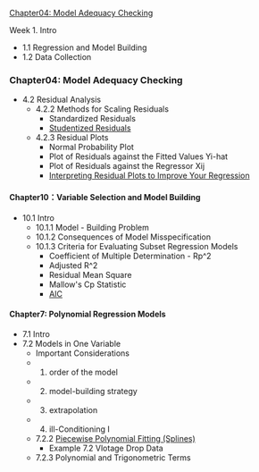 [Chapter04: Model Adequacy Checking](#4)

Week 1. 
Intro
- 1.1 Regression and Model Building
- 1.2 Data Collection
<h3 id="4">Chapter04: Model Adequacy Checking</h3>

- 4.2 Residual Analysis
  * 4.2.2 Methods for Scaling Residuals
    * Standardized Residuals
    * [Studentized Residuals](https://www.zhihu.com/question/27452966)
  * 4.2.3 Residual Plots
    * Normal Probability Plot
    * Plot of Residuals against the Fitted Values Yi-hat
    * Plot of Residuals against the Regressor Xij
    * [Interpreting Residual Plots to Improve Your Regression](https://www.qualtrics.com/support/stats-iq/analyses/regression-guides/interpreting-residual-plots-improve-regression/)
#### Chapter10：Variable Selection and Model Building
- 10.1 Intro
  * 10.1.1 Model - Building Problem
  * 10.1.2 Consequences of Model Misspecification
  * 10.1.3 Criteria for Evaluating Subset Regression Models
    * Coefficient of Multiple Determination - Rp^2
    * Adjusted R^2
    * Residual Mean Square
    * Mallow's Cp Statistic
    * [AIC](http://sofasofa.io/forum_main_post.php?postid=1000201)
<h4 id="7">Chapter7: Polynomial Regression Models</h4>

- 7.1 Intro
- 7.2 Models in One Variable
  * Important Considerations
  * 1. order of the model
  * 2. model-building strategy
  * 3. extrapolation
  * 4. ill-Conditioning I 
  * 7.2.2 [Piecewise Polynomial Fitting (Splines)](https://towardsdatascience.com/non-linear-regression-basis-expansion-polynomials-splines-2d7adb2cc226)
    * Example 7.2 Vlotage Drop Data
  * 7.2.3 Polynomial and Trigonometric Terms 
  
